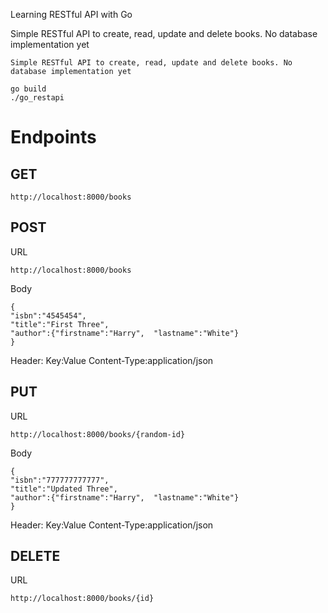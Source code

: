  Learning RESTful API with Go




Simple RESTful API to create, read, update and delete books. No database implementation yet


```
Simple RESTful API to create, read, update and delete books. No database implementation yet
```

```
go build
./go_restapi

```


# Endpoints
## GET

```
http://localhost:8000/books
```

 ## POST

URL
```
http://localhost:8000/books
```
Body
 ```
{
"isbn":"4545454",
"title":"First Three",
"author":{"firstname":"Harry",  "lastname":"White"}
}
 ```
Header:
Key:Value
Content-Type:application/json


## PUT

URL
```
http://localhost:8000/books/{random-id}
```
Body
 ```
{
"isbn":"777777777777",
"title":"Updated Three",
"author":{"firstname":"Harry",  "lastname":"White"}
}
 ```
Header:
Key:Value
Content-Type:application/json

## DELETE

URL
```
http://localhost:8000/books/{id}
```


